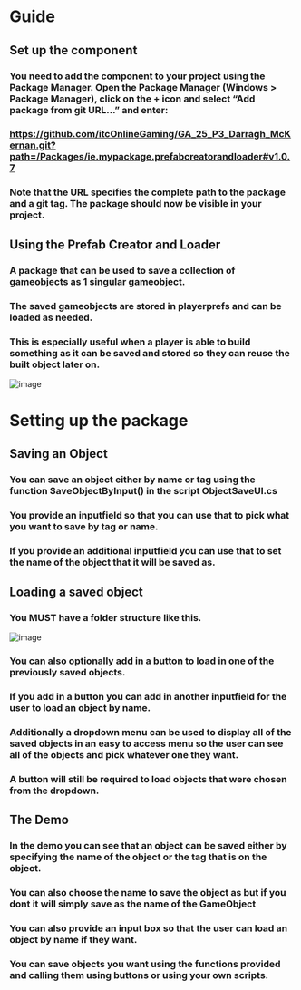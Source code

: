 # Guide

## Set up the component
### You need to add the component to your project using the Package Manager. Open the Package Manager (Windows > Package Manager), click on the + icon and select “Add package from git URL...” and enter:

### https://github.com/itcOnlineGaming/GA_25_P3_Darragh_McKernan.git?path=/Packages/ie.mypackage.prefabcreatorandloader#v1.0.7

### Note that the URL specifies the complete path to the package and a git tag. The package should now be visible in your project.

## Using the Prefab Creator and Loader
### A package that can be used to save a collection of gameobjects as 1 singular gameobject.
### The saved gameobjects are stored in playerprefs and can be loaded as needed.
### This is especially useful when a player is able to build something as it can be saved and stored so they can reuse the built object later on.

![image](https://github.com/user-attachments/assets/961ccd78-91c4-427f-bb19-30c592a93dd4)
# Setting up the package
## Saving an Object
### You can save an object either by name or tag using the function SaveObjectByInput() in the script ObjectSaveUI.cs
### You provide an inputfield so that you can use that to pick what you want to save by tag or name.
### If you provide an additional inputfield you can use that to set the name of the object that it will be saved as.

## Loading a saved object
### You MUST have a folder structure like this.
![image](https://github.com/user-attachments/assets/5f3d683c-7986-4f34-b522-1faa4c1c2960)
### You can also optionally add in a button to load in one of the previously saved objects.
### If you add in a button you can add in another inputfield for the user to load an object by name.
### Additionally a dropdown menu can be used to display all of the saved objects in an easy to access menu so the user can see all of the objects and pick whatever one they want.
### A button will still be required to load objects that were chosen from the dropdown.

## The Demo
### In the demo you can see that an object can be saved either by specifying the name of the object or the tag that is on the object.
### You can also choose the name to save the object as but if you dont it will simply save as the name of the GameObject
### You can also provide an input box so that the user can load an object by name if they want.
### You can save objects you want using the functions provided and calling them using buttons or using your own scripts.
